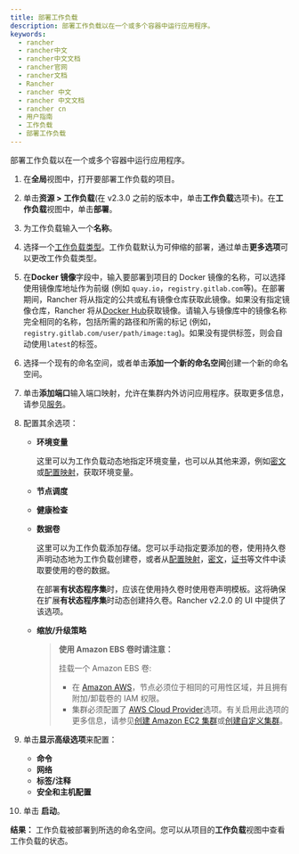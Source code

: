```yaml
---
title: 部署工作负载
description: 部署工作负载以在一个或多个容器中运行应用程序。
keywords:
  - rancher
  - rancher中文
  - rancher中文文档
  - rancher官网
  - rancher文档
  - Rancher
  - rancher 中文
  - rancher 中文文档
  - rancher cn
  - 用户指南
  - 工作负载
  - 部署工作负载
---
```


部署工作负载以在一个或多个容器中运行应用程序。

1.  在**全局**视图中，打开要部署工作负载的项目。

2.  单击**资源 > 工作负载**(在 v2.3.0 之前的版本中，单击**工作负载**选项卡)。在**工作负载**视图中，单击**部署**。

3.  为工作负载输入一个**名称**。

4.  选择一个[工作负载类型](/docs/rancher2/k8s-in-rancher/workloads/)。工作负载默认为可伸缩的部署，通过单击**更多选项**可以更改工作负载类型。

5.  在**Docker 镜像**字段中，输入要部署到项目的 Docker 镜像的名称，可以选择使用镜像库地址作为前缀 (例如 `quay.io`，`registry.gitlab.com`等)。在部署期间，Rancher 将从指定的公共或私有镜像仓库获取此镜像。如果没有指定镜像仓库，Rancher 将从[Docker Hub](https://hub.docker.com/explore/)获取镜像。请输入与镜像库中的镜像名称完全相同的名称，包括所需的路径和所需的标记 (例如，`registry.gitlab.com/user/path/image:tag`)。如果没有提供标签，则会自动使用`latest`的标签。
6.  选择一个现有的命名空间，或者单击**添加一个新的命名空间**创建一个新的命名空间。
7.  单击**添加端口**输入端口映射，允许在集群内外访问应用程序。获取更多信息，请参见[服务](/docs/rancher2/k8s-in-rancher/workloads/)。

8.  配置其余选项：

    - **环境变量**

      这里可以为工作负载动态地指定环境变量，也可以从其他来源，例如[密文](/docs/rancher2/k8s-in-rancher/secrets/)或[配置映射](/docs/rancher2/k8s-in-rancher/configmaps/)，获取环境变量。

    - **节点调度**
    - **健康检查**
    - **数据卷**

      这里可以为工作负载添加存储。您可以手动指定要添加的卷，使用持久卷声明动态地为工作负载创建卷，或者从[配置映射](/docs/rancher2/k8s-in-rancher/configmaps/)，[密文](/docs/rancher2/k8s-in-rancher/secrets/)，[证书](/docs/rancher2/k8s-in-rancher/certificates/)等文件中读取要使用的卷的数据。

      在部署**有状态程序集**时，应该在使用持久卷时使用卷声明模板。这将确保在扩展**有状态程序集**时动态创建持久卷。Rancher v2.2.0 的 UI 中提供了该选项。

    - **缩放/升级策略**

      > **使用 Amazon EBS 卷时请注意：**
      >
      > 挂载一个 Amazon EBS 卷:
      >
      > - 在 [Amazon AWS](https://aws.amazon.com/)，节点必须位于相同的可用性区域，并且拥有附加/卸载卷的 IAM 权限。
      > - 集群必须配置了 [AWS Cloud Provider](https://v1-17.docs.kubernetes.io/docs/concepts/cluster-administration/cloud-providers/#aws)选项。有关启用此选项的更多信息，请参见[创建 Amazon EC2 集群](/docs/rancher2/cluster-provisioning/rke-clusters/node-pools/ec2/)或[创建自定义集群](/docs/rancher2/cluster-provisioning/rke-clusters/custom-nodes/)。

9.  单击**显示高级选项**来配置：

    - **命令**
    - **网络**
    - **标签/注释**
    - **安全和主机配置**

10. 单击 **启动**。

**结果：** 工作负载被部署到所选的命名空间。您可以从项目的**工作负载**视图中查看工作负载的状态。
